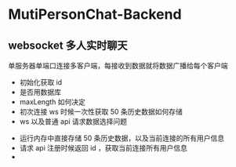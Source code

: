# MutiPersonChat-Backend

## websocket 多人实时聊天

单服务器单端口连接多客户端，每接收到数据就将数据广播给每个客户端

- 初始化获取 id
- 是否用数据库
- maxLength 如何决定
- 初次连接 ws 时候一次性获取 50 条历史数据如何存储
- ws 以及普通 api 请求数据选择问题

* 运行内存中直接存储 50 条历史数据，以及当前连接的所有用户信息
* 请求 api 注册时候返回 id ，获取当前连接所有用户信息
*
